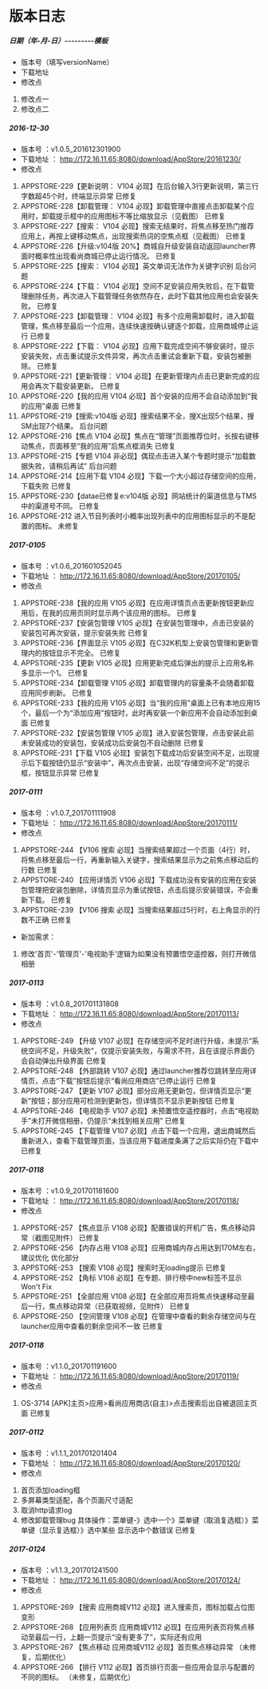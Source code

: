 # 版本日志

##### 日期（年-月-日）---------模板
* 版本号（填写versionName）
* 下载地址
* 修改点
1. 修改点一
1. 修改点二


##### 2016-12-30
* 版本号 ：v1.0.5_201612301900
* 下载地址 ： http://172.16.11.65:8080/download/AppStore/20161230/
* 修改点
1. APPSTORE-229【更新说明： V104 必现】在后台输入3行更新说明，第三行字数超45个时，终端显示异常   已修复
2. APPSTORE-228【卸载管理： V104 必现】卸载管理中直接点击卸载某个应用时，卸载提示框中的应用图标不等比缩放显示（见截图）	已修复
2. APPSTORE-227【搜索： V104 必现】搜索无结果时，将焦点移至热门推荐应用上，再按上键移动焦点，出现搜索热词的空焦点框（见截图）	已修复
2. APPSTORE-226【升级:v104版 20%】商城自升级安装自动返回launcher界面时概率性出现看尚商城已停止运行情况。	已修复
2. APPSTORE-225【搜索： V104 必现】英文单词无法作为关键字识别		后台问题
2. APPSTORE-224【下载： V104 必现】空间不足安装应用失败后，在下载管理删除任务，再次进入下载管理任务依然存在，此时下载其他应用也会安装失败。	已修复
2. APPSTORE-223【卸载管理： V104 必现】有多个应用需卸载时，进入卸载管理，焦点移至最后一个应用，连续快速按确认键逐个卸载，应用商城停止运行	已修复
2. APPSTORE-222【下载： V104 必现】应用下载完成空间不够安装时，提示安装失败，点击重试提示文件异常，再次点击重试会重新下载，安装包被删除。	已修复
2. APPSTORE-221【更新管理： V104 必现】在更新管理内点击已更新完成的应用会再次下载安装更新。	已修复
2. APPSTORE-220【我的应用 V104 必现】首个安装的应用不会自动添加到“我的应用”桌面		已修复
2. APPSTORE-219【搜索:v104版 必现】搜索结果不全，搜X出现5个结果，搜SM出现7个结果。		后台问题
2. APPSTORE-216【焦点 V104 必现】焦点在“管理”页面推荐位时，长按右键移动焦点，页面移至“我的应用”后焦点框消失	已修复
2. APPSTORE-215【专题 V104 非必现】偶现点击进入某个专题时提示“加载数据失败，请稍后再试”		后台问题
2. APPSTORE-214【应用下载 V104 必现】下载一个大小超过存储空间的应用，下载失败		已修复
2. APPSTORE-230【datae已修复e:v104版 必现】网站统计的渠道信息与TMS中的渠道号不同。		已修复
2. APPSTORE-212 进入节目列表时小概率出现列表中的应用图标显示的不是配置的图标。	未修复


##### 2017-0105
* 版本号 ：v1.0.6_201601052045
* 下载地址 ： http://172.16.11.65:8080/download/AppStore/20170105/
* 修改点
1. APPSTORE-238【我的应用 V105 必现】在应用详情页点击更新按钮更新应用后，在我的应用页同时显示两个该应用的图标。	已修复
1. APPSTORE-237【安装包管理 V105 必现】在安装包管理中，点击已安装的安装包可再次安装，提示安装失败		已修复
1. APPSTORE-236【界面显示 V105 必现】在C32K机型上安装包管理和更新管理内的按钮显示不完全。	已修复
1. APPSTORE-235【更新 V105 必现】应用更新完成后弹出的提示上应用名称多显示一个1。 已修复
1. APPSTORE-234【卸载管理 V105 必现】卸载管理内的容量条不会随着卸载应用同步刷新。	已修复
1. APPSTORE-233【我的应用 V105 必现】当“我的应用”桌面上已有本地应用15个，最后一个为“添加应用”按钮时，此时再安装一个新应用不会自动添加到桌面		已修复
1. APPSTORE-232【安装包管理 V105 必现】进入安装包管理，点击安装此前未安装成功的安装包，安装成功后安装包不自动删除	 已修复
1. APPSTORE-231【下载 V105 必现】安装包下载成功后安装空间不足，出现提示后下载按钮仍显示“安装中”，再次点击安装，出现“存储空间不足”的提示框，按钮显示异常 已修复


##### 2017-0111
* 版本号 ：v1.0.7_201701111908
* 下载地址 ： http://172.16.11.65:8080/download/AppStore/20170111/
* 修改点
1. APPSTORE-244	【V106 搜索 必现】当搜索结果超过一个页面（4行）时，将焦点移至最后一行，再重新输入关键字，搜索结果显示为之前焦点移动后的行数 已修复
1. APPSTORE-240	【应用详情页 V106 必现】下载成功没有安装的应用在安装包管理把安装包删除，详情页显示为重试按钮，点击后提示安装错误，不会重新下载。 已修复
1. APPSTORE-239	【V106 搜索 必现】当搜索结果超过5行时，右上角显示的行数不正确  已修复
* 新加需求： 
1. 修改'首页'-'管理页'-'电视助手'逻辑为如果没有预置悟空遥控器，则打开微信相册


##### 2017-0113
* 版本号 ：v1.0.8_201701131808
* 下载地址 ： http://172.16.11.65:8080/download/AppStore/20170113/
* 修改点
1. APPSTORE-249	【升级 V107 必现】在存储空间不足时进行升级，未提示“系统空间不足，升级失败”，仅提示安装失败，与需求不符，且在该提示界面仍会自动弹出升级界面 已修复
1. APPSTORE-248	【外部跳转 V107 必现】通过launcher推荐位跳转至应用详情页，点击“下载”按钮后提示“看尚应用商店”已停止运行 已修复
1. APPSTORE-247	【更新 V107 必现】部分应用无更新包，但详情页显示“更新”按钮；部分应用可检测到更新包，但详情页不显示更新按钮 已修复
1. APPSTORE-246	【电视助手 V107 必现】未预置悟空遥控器时，点击“电视助手”未打开微信相册，仍提示“未找到相关应用” 已修复
1. APPSTORE-245	【下载管理 V107 必现】点击下载一个应用，退出商城然后重新进入，查看下载管理页面，当该应用下载进度条满了之后实际仍在下载中 已修复



##### 2017-0118
* 版本号 ：v1.0.9_201701181600
* 下载地址 ： http://172.16.11.65:8080/download/AppStore/20170118/
* 修改点
1. APPSTORE-257	【焦点显示 V108 必现】配置错误的开机广告，焦点移动异常（截图见附件）  已修复
1. APPSTORE-256	【内存占用 V108 必现】应用商城内存占用达到170M左右，建议优化    优化部分
1. APPSTORE-253	【搜索 V108 必现】搜索时无loading提示    已修复
1. APPSTORE-252	【角标 V108 必现】在专题、排行榜中new标签不显示     Won't Fix
1. APPSTORE-251	【全部应用 V108 必现】在全部应用页将焦点快速移动至最后一行，焦点移动异常（已获取视频，见附件）   已修复
1. APPSTORE-250	【空间管理 V108 必现】在管理中查看的剩余存储空间与在launcher应用中查看的剩余空间不一致       已修复

##### 2017-0118
* 版本号 ：v1.1.0_201701191600
* 下载地址 ：  http://172.16.11.65:8080/download/AppStore/20170119/
* 修改点
1. OS-3714  [APK]主页>应用>看尚应用商店(自主)>点击搜索后出自被退回主页面     已修复

##### 2017-0112
* 版本号 ：v1.1.1_201701201404
* 下载地址 ：  http://172.16.11.65:8080/download/AppStore/20170120/
* 修改点
1. 首页添加loading框
2. 多屏幕类型适配，各个页面尺寸适配
3. 取消http请求log
4. 修改卸载管理bug 具体操作：菜单键-》选中一个》菜单键（取消复选框）》菜单键（显示复选框）》选中某些
显示选中个数错误   已修复

##### 2017-0124
* 版本号 ：v1.1.3_201701241500
* 下载地址 ：  http://172.16.11.65:8080/download/AppStore/20170124/
* 修改点
1. APPSTORE-269 【搜索 应用商城V112 必现】进入搜索页，图标加载占位图变形
2. APPSTORE-268 【应用列表页 应用商城V112 必现】在应用列表页将焦点移动至最后一行，上翻一页提示“没有更多了”，实际还有应用
3. APPSTORE-267 【焦点移动 应用商城V112 必现】首页焦点移动异常     （未修复，后期优化）
4. APPSTORE-266 【排行 V112 必现】首页排行页面一些应用会显示与配置的不同的图标。  （未修复，后期优化）